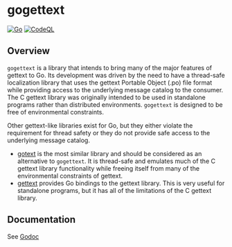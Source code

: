 # gogettext

[![Go](https://github.com/taylor-s-dean/gogettext/actions/workflows/go.yml/badge.svg?branch=master)](https://github.com/taylor-s-dean/gogettext/actions/workflows/go.yml)
[![CodeQL](https://github.com/taylor-s-dean/gogettext/actions/workflows/codeql-analysis.yml/badge.svg?branch=master)](https://github.com/taylor-s-dean/gogettext/actions/workflows/codeql-analysis.yml)
## Overview

`gogettext` is a library that intends to bring many of the major features of gettext to Go. Its development was driven by the need to have a thread-safe localization library that uses the gettext Portable Object (.po) file format while providing access to the underlying message catalog to the consumer. The C gettext library was originally intended to be used in standalone programs rather than distributed environments. `gogettext` is designed to be free of environmental constraints.

Other gettext-like libraries exist for Go, but they either violate the requirement for thread safety or they do not provide safe access to the underlying message catalog. 

* [gotext](https://github.com/leonelquinteros/gotext) is the most similar library and should be considered as an alternative to `gogettext`. It is thread-safe and emulates much of the C gettext library functionality while freeing itself from many of the environmental constraints of gettext.
* [gettext](https://github.com/gosexy/gettext) provides Go bindings to the gettext library. This is very useful for standalone programs, but it has all of the limitations of the C gettext library.

## Documentation

See [Godoc](https://pkg.go.dev/github.com/taylor-s-dean/gogettext)
